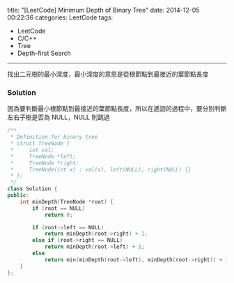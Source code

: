 title: "[LeetCode] Minimum Depth of Binary Tree"
date: 2014-12-05 00:22:36
categories: LeetCode
tags:
- LeetCode
- C/C++
- Tree
- Depth-first Search
---
找出二元樹的最小深度，最小深度的意思是從根節點到最接近的葉節點長度

<!-- more -->

### Solution

因為要判斷最小根節點到最接近的葉節點長度，所以在遞迴的過程中，要分別判斷左右子樹是否為 NULL，NULL 則跳過

``` c++
/**
 * Definition for binary tree
 * struct TreeNode {
 *     int val;
 *     TreeNode *left;
 *     TreeNode *right;
 *     TreeNode(int x) : val(x), left(NULL), right(NULL) {}
 * };
 */
class Solution {
public:
    int minDepth(TreeNode *root) {
        if (root == NULL)
            return 0;

        if (root->left == NULL)
            return minDepth(root->right) + 1;
        else if (root->right == NULL)
            return minDepth(root->left) + 1;
        else
            return min(minDepth(root->left), minDepth(root->right)) + 1;
    }
};
```

